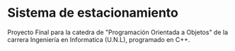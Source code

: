 # Sistema de estacionamiento
Proyecto Final para la catedra de "Programación Orientada a Objetos" de la carrera Ingeniería en Informatica (U.N.L), programado en C++.
